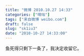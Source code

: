 ```yaml
---
title: "微博 2010.10.27 14:33"
categories: ["嘀咕"]
tags: ["来自微博 weibo.com"]
draft: false
slug: "sk1iu3"
date: "2010-10-27 14:33:00"
---
```


<p>鱼死得只剩下一条了，我决定收留它。 ​​​​</p>
